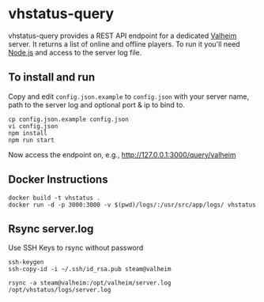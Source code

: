 # vhstatus-query
vhstatus-query provides a REST API endpoint for a dedicated [Valheim](http://valheimgame.com) server.
It returns a list of online and offline players. To run it you'll need [Node.js](https://nodejs.org/en/) and access to the server log file.

## To install and run

Copy and edit `config.json.example` to `config.json` with your server name, path to the server log and optional port & ip to bind to.


```
cp config.json.example config.json
vi config.json
npm install
npm run start
```

Now access the endpoint on, e.g., http://127.0.0.1:3000/query/valheim

## Docker Instructions
```
docker build -t vhstatus .
docker run -d -p 3000:3000 -v $(pwd)/logs/:/usr/src/app/logs/ vhstatus
```

## Rsync server.log
Use SSH Keys to rsync without password
```
ssh-keygen
ssh-copy-id -i ~/.ssh/id_rsa.pub steam@valheim

rsync -a steam@valheim:/opt/valheim/server.log /opt/vhstatus/logs/server.log
```
